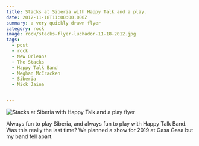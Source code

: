 ```yaml
---
title: Stacks at Siberia with Happy Talk and a play.
date: 2012-11-18T11:00:00.000Z
summary: a very quickly drawn flyer
category: rock
image: rock/stacks-flyer-luchador-11-18-2012.jpg
tags:
  - post
  - rock
  - New Orleans
  - The Stacks
  - Happy Talk Band
  - Meghan McCracken
  - Siberia
  - Nick Jaina


---
```


![Stacks at Siberia with Happy Talk and a play flyer](/static/img/rock/stacks-flyer-luchador-11-18-2012.jpg "Stacks at Siberia with Happy Talk and a play flyer")

Always fun to play Siberia, and always fun to play with Happy Talk Band. Was this really the last time? We planned a show for 2019 at Gasa Gasa but my band fell apart.